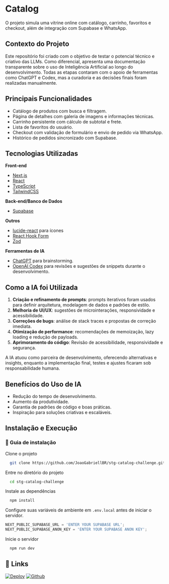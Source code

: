 # Catalog

O projeto simula uma vitrine online com catálogo, carrinho, favoritos e checkout, além de integração com Supabase e WhatsApp.

## Contexto do Projeto

Este repositório foi criado com o objetivo de testar o potencial técnico e criativo das LLMs. Como diferencial, apresenta uma documentação transparente sobre o uso de Inteligência Artificial ao longo do desenvolvimento. Todas as etapas contaram com o apoio de ferramentas como ChatGPT e Codex, mas a curadoria e as decisões finais foram realizadas manualmente.

## Principais Funcionalidades

- Catálogo de produtos com busca e filtragem.
- Página de detalhes com galeria de imagens e informações técnicas.
- Carrinho persistente com cálculo de subtotal e frete.
- Lista de favoritos do usuário.
- Checkout com validação de formulário e envio de pedido via WhatsApp.
- Histórico de pedidos sincronizado com Supabase.

## Tecnologias Utilizadas

**Front-end**

- [Next.js](https://nextjs.org/)
- [React](https://react.dev/)
- [TypeScript](https://www.typescriptlang.org/)
- [TailwindCSS](https://tailwindcss.com/)

**Back-end/Banco de Dados**

- [Supabase](https://supabase.com/)

**Outros**

- [lucide-react](https://lucide.dev/) para ícones
- [React Hook Form](https://react-hook-form.com/)
- [Zod](https://zod.dev/)

**Ferramentas de IA**

- [ChatGPT](https://chat.openai.com/) para brainstorming.
- [OpenAI Codex](https://openai.com/blog/openai-codex) para revisões e sugestões de snippets durante o desenvolvimento.

## Como a IA foi Utilizada

1. **Criação e refinamento de prompts**: prompts iterativos foram usados para definir arquitetura, modelagem de dados e padrões de estilo.
2. **Melhoria de UI/UX**: sugestões de microinterações, responsividade e acessibilidade.
3. **Correções de bugs**: análise de stack traces e propostas de correção imediata.
4. **Otimização de performance**: recomendações de memoização, lazy loading e redução de payloads.
5. **Aprimoramento do código**: Revisão de acessibilidade, responsividade e segurança.

A IA atuou como parceira de desenvolvimento, oferecendo alternativas e insights, enquanto a implementação final, testes e ajustes ficaram sob responsabilidade humana.

## Benefícios do Uso de IA

- Redução do tempo de desenvolvimento.
- Aumento da produtividade.
- Garantia de padrões de código e boas práticas.
- Inspiração para soluções criativas e escaláveis.

## Instalação e Execução

### 🔨 Guia de instalação

Clone o projeto

```bash
  git clone https://github.com/JoaoGabriellBR/stg-catalog-challenge.git
```

Entre no diretório do projeto

```bash
  cd stg-catalog-challenge
```

Instale as dependências

```bash
  npm install
```

Configure suas variáveis de ambiente em `.env.local` antes de iniciar o servidor.
   ```js
   NEXT_PUBLIC_SUPABASE_URL = 'ENTER YOUR SUPABASE URL';
   NEXT_PUBLIC_SUPABASE_ANON_KEY = 'ENTER YOUR SUPABASE ANON KEY';
   ```

Inicie o servidor

```bash
  npm run dev
```
## 🔗 Links

[![Deploy][Deploy]][Deploy-url]
[![Github][GitHub]][GitHub-url]

<!-- MARKDOWN LINKS & IMAGES -->
[Website]: https://img.shields.io/badge/site%20oficial-22C55E?style=for-the-badge
[Website-url]: https://up-write.vercel.app

[Deploy]: https://img.shields.io/badge/deploy-000?style=for-the-badge&logo=ko-fi&logoColor=white
[Deploy-url]: https://stg-catalog-challenge-two.vercel.app

[GitHub]: https://img.shields.io/badge/-Github-black.svg?style=for-the-badge&logo=github&colorB=blue
[GitHub-url]: https://github.com/JoaoGabriellBR/stg-catalog-challenge
